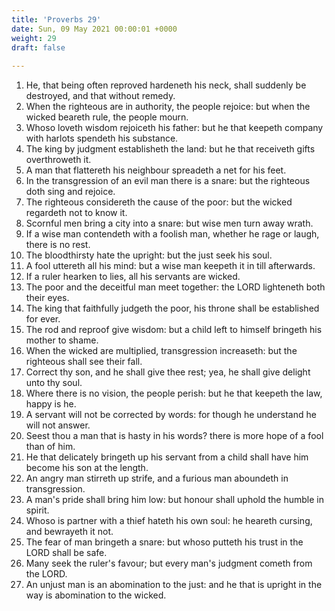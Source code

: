 ```yaml
---
title: 'Proverbs 29'
date: Sun, 09 May 2021 00:00:01 +0000
weight: 29
draft: false
  
---
```


1. He, that being often reproved hardeneth his neck, shall suddenly be destroyed, and that without remedy.
2. When the righteous are in authority, the people rejoice: but when the wicked beareth rule, the people mourn.
3. Whoso loveth wisdom rejoiceth his father: but he that keepeth company with harlots spendeth his substance.
4. The king by judgment establisheth the land: but he that receiveth gifts overthroweth it.
5. A man that flattereth his neighbour spreadeth a net for his feet.
6. In the transgression of an evil man there is a snare: but the righteous doth sing and rejoice.
7. The righteous considereth the cause of the poor: but the wicked regardeth not to know it.
8. Scornful men bring a city into a snare: but wise men turn away wrath.
9. If a wise man contendeth with a foolish man, whether he rage or laugh, there is no rest.
10. The bloodthirsty hate the upright: but the just seek his soul.
11. A fool uttereth all his mind: but a wise man keepeth it in till afterwards.
12. If a ruler hearken to lies, all his servants are wicked.
13. The poor and the deceitful man meet together: the LORD lighteneth both their eyes.
14. The king that faithfully judgeth the poor, his throne shall be established for ever.
15. The rod and reproof give wisdom: but a child left to himself bringeth his mother to shame.
16. When the wicked are multiplied, transgression increaseth: but the righteous shall see their fall.
17. Correct thy son, and he shall give thee rest; yea, he shall give delight unto thy soul.
18. Where there is no vision, the people perish: but he that keepeth the law, happy is he.
19. A servant will not be corrected by words: for though he understand he will not answer.
20. Seest thou a man that is hasty in his words? there is more hope of a fool than of him.
21. He that delicately bringeth up his servant from a child shall have him become his son at the length.
22. An angry man stirreth up strife, and a furious man aboundeth in transgression.
23. A man's pride shall bring him low: but honour shall uphold the humble in spirit.
24. Whoso is partner with a thief hateth his own soul: he heareth cursing, and bewrayeth it not.
25. The fear of man bringeth a snare: but whoso putteth his trust in the LORD shall be safe.
26. Many seek the ruler's favour; but every man's judgment cometh from the LORD.
27. An unjust man is an abomination to the just: and he that is upright in the way is abomination to the wicked.
